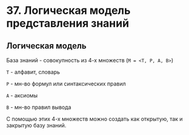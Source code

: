 # 37. Логическая модель представления знаний

## Логическая модель

База знаний - совокупность из 4-х множеств (`M = <T, P, A, B>`)

`T` - алфавит, словарь

`P` - мн-во формул или синтаксических правил

`A` - аксиомы

`B` - мн-во правил вывода

С помощью этих 4-х множеств можно создать как открытую, так и закрытую базу знаний.

